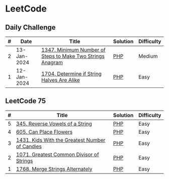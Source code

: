 # LeetCode    

## Daily Challenge
| # | Date | Title | Solution | Difficulty |
|---| ---- | ----- | -------- | ---------- |
|2|13-Jan-2024|[1347. Minimum Number of Steps to Make Two Strings Anagram](https://leetcode.com/problems/minimum-number-of-steps-to-make-two-strings-anagram/?envType=daily-question&envId=2024-01-13)|[PHP](./minSteps.php)|Medium|
|1|12-Jan-2024|[1704. Determine if String Halves Are Alike](https://leetcode.com/problems/determine-if-string-halves-are-alike/?envType=daily-question&envId=2024-01-12)|[PHP](./halvesAreAlike.php)|Easy|

## LeetCode 75    

| # | Title | Solution | Difficulty |
|---| ----- | -------- | ---------- |
|5|[345. Reverse Vowels of a String](https://leetcode.com/problems/reverse-vowels-of-a-string/description/)|[PHP](./reverseVowels.php)|Easy|
|4|[605. Can Place Flowers](https://leetcode.com/problems/can-place-flowers/description/?envType=study-plan-v2&envId=leetcode-75)|[PHP](./canPlaceFlowers.php)|Easy|
|3|[1431. Kids With the Greatest Number of Candies](https://leetcode.com/problems/kids-with-the-greatest-number-of-candies/submissions/1139561196?source=submission-ac)|[PHP](./kidsWithCandies.php)|Easy|
|2|[1071. Greatest Common Divisor of Strings](https://leetcode.com/problems/greatest-common-divisor-of-strings/description/)|[PHP](./gcdOfStrings.php)|Easy|
|1|[1768. Merge Strings Alternately](https://leetcode.com/problems/merge-strings-alternately/description/?envType=study-plan-v2&envId=leetcode-75) | [PHP](./mergeAlternately.php)|Easy|
